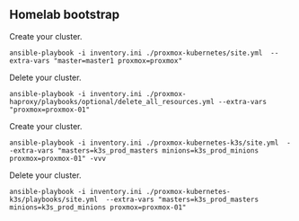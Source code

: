 ## Homelab bootstrap

Create your cluster.

```
ansible-playbook -i inventory.ini ./proxmox-kubernetes/site.yml  --extra-vars "master=master1 proxmox=proxmox"
```

Delete your cluster.

```
ansible-playbook -i inventory.ini ./proxmox-haproxy/playbooks/optional/delete_all_resources.yml --extra-vars "proxmox=proxmox-01"
```

Create your cluster.


```
ansible-playbook -i inventory.ini ./proxmox-kubernetes-k3s/site.yml  --extra-vars "masters=k3s_prod_masters minions=k3s_prod_minions proxmox=proxmox-01" -vvv
```

Delete your cluster.

```
ansible-playbook -i inventory.ini ./proxmox-kubernetes-k3s/playbooks/site.yml  --extra-vars "masters=k3s_prod_masters minions=k3s_prod_minions proxmox=proxmox-01"
 ```
